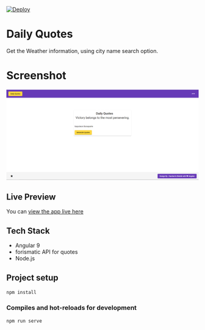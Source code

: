 [![Deploy](https://www.herokucdn.com/deploy/button.svg)](https://heroku.com/deploy?template=https://github.com/heroku/node-js-getting-started)

# Daily Quotes
Get the Weather information, using city name search option.

# Screenshot
![Img1](https://raw.githubusercontent.com/hraverkar/DailyQuotes/master/screenshot/1.PNG)

## Live Preview

You can [view the app live here](https://weather-widget.hraverkar.now.sh/)

## Tech Stack

* Angular 9
* forismatic API for quotes
* Node.js

## Project setup
```
npm install
```

### Compiles and hot-reloads for development
```
npm run serve
```
